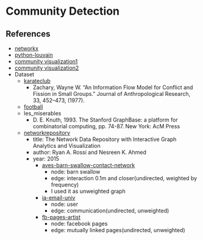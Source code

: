 # Community Detection
## References
- [networkx](https://networkx.github.io/documentation/stable/index.html)
- [python-louvain](https://github.com/taynaud/python-louvain)
- [community visualization1](https://stackoverflow.com/questions/40941264/how-to-draw-a-small-graph-with-community-structure-in-networkx)
- [community visualization2](https://stackoverflow.com/questions/43541376/how-to-draw-communities-with-networkx)
- Dataset
    - [karateclub](http://vlado.fmf.uni-lj.si/pub/networks/data/Ucinet/UciData.htm)
        - Zachary, Wayne W. “An Information Flow Model for Conflict and Fission in Small Groups.” Journal of Anthropological Research, 33, 452–473, (1977).
    - [football](http://www-personal.umich.edu/~mejn/netdata/football.zip)
    - les_miserables
        - D. E. Knuth, 1993. The Stanford GraphBase: a platform for combinatorial computing, pp. 74-87. New York: AcM Press
    - [networkrepository](http://networkrepository.com)
        - title: The Network Data Repository with Interactive Graph Analytics and Visualization
        - author: Ryan A. Rossi and Nesreen K. Ahmed
        - year: 2015
            - [aves-barn-swallow-contact-network](http://networkrepository.com/aves-barn-swallow-contact-network.php)
                - node: barn swallow
                - edge: interaction 0.1m and closer(undirected, weighted by frequency)
                - I used it as unweighted graph
            - [ia-email-univ](http://networkrepository.com/ia-email-univ.php)
                - node: user
                - edge: communication(undirected, unweighted)
            - [fb-pages-artist](http://networkrepository.com/fb-pages-artist.php)
                - node: facebook pages
                - edge: mutually linked pages(undirected, unweighted)